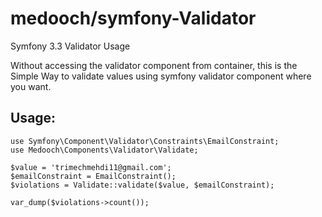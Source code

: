 # medooch/symfony-Validator

Symfony 3.3 Validator Usage

Without accessing the validator component from container, this is the Simple Way to validate values using symfony validator component where you want.

Usage:
----

    use Symfony\Component\Validator\Constraints\EmailConstraint;
    use Medooch\Components\Validator\Validate;

    $value = 'trimechmehdi11@gmail.com';
    $emailConstraint = EmailConstraint();
    $violations = Validate::validate($value, $emailConstraint);
    
    var_dump($violations->count());
